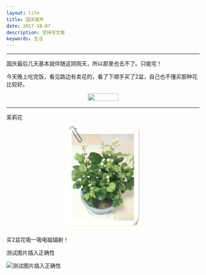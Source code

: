 ```yaml
---
layout: life
title: 国庆尾声
date: 2017-10-07
description: 坚持写文章
keywords: 生活
---
```


*************

国庆最后几天基本就伴随这阴雨天，所以那里也去不了。只能宅！

今天晚上吃完饭，看见路边有卖花的，看了下顺手买了2盆，自己也不懂买那种花比较好。

<center>
<img src="../2017res/10-07/1.jpg" width="40%" height="40%" />
</center>

---

茉莉花
<center>
<img src="2017res/10-07/2.jpg" width="40%" height="40%" />
</center>

买2盆花吸一吸电磁辐射！

测试图片插入正确性

![测试图片插入正确性](/life/2017res/10-07/1.jpg)

